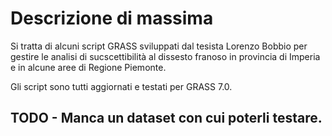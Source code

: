 # Descrizione di massima

Si tratta di alcuni script GRASS sviluppati dal tesista Lorenzo Bobbio per gestire le analisi di sucscettibilità al dissesto franoso in provincia di Imperia e in alcune aree di Regione Piemonte. 

Gli script sono tutti aggiornati e testati per GRASS 7.0.

## TODO - Manca un dataset con cui poterli testare.


